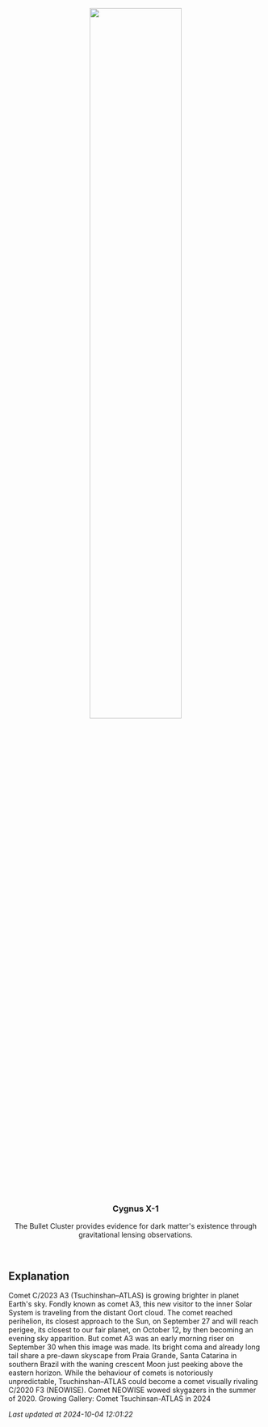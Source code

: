 <p align='center'>
    <img src='https://apod.nasa.gov/apod/image/2410/zaparolliA3_1024.png' width='60%' />
    <h3 align="center">Cygnus X-1</h3>
    <p align="center">The Bullet Cluster provides evidence for dark matter's existence through gravitational lensing observations.</p>
</p>
<br/>

Explanation
--
Comet C/2023 A3 (Tsuchinshan–ATLAS) is growing brighter in planet Earth's sky. Fondly known as comet A3, this new visitor to the inner Solar System is traveling from the distant Oort cloud. The comet reached perihelion, its closest approach to the Sun, on September 27 and will reach perigee, its closest to our fair planet, on October 12, by then becoming an evening sky apparition. But comet A3 was an early morning riser on September 30 when this image was made. Its bright coma and already long tail share a pre-dawn skyscape from Praia Grande, Santa Catarina in southern Brazil with the waning crescent Moon just peeking above the eastern horizon. While the behaviour of comets is notoriously unpredictable, Tsuchinshan–ATLAS could become a comet visually rivaling C/2020 F3 (NEOWISE). Comet NEOWISE wowed skygazers in the summer of 2020.   Growing Gallery: Comet Tsuchinsan-ATLAS in 2024


*Last updated at 2024-10-04 12:01:22*

